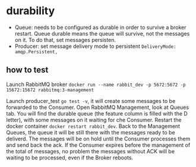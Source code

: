 # durability

* Queue: needs to be configured as durable in order to survive a broker restart. Queue durable means the queue will survive, not the messages on it. To do that, set messages persisten.
* Producer: set message delivery mode to persistent `DeliveryMode: amqp.Persistent,`

## how to test

Launch RabbitMQ broker `docker run --name rabbit_dev -p 5672:5672 -p 15672:15672 rabbitmq:3-management`

Launch producer_test `go test -v`, it will create some messages to be forwarded to the Consumer. Open RabbitMQ Management, look at Queues tab. You will find the durable queue (the feature column is filled with the D letter), with some messages on it waiting for che Consumer. Restart the docker container `docker restart rabbit_dev`. Back to the Management Queues, the queue it will be still there with the messages ready to be deliverd. The messages will be on hold until the Consumer processes them and send back the ack. If the Consumer expires before the management of the total of messages, no problem the messages without ACK will be waiting to be processed, even if the Broker reboots.

